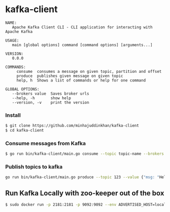 # kafka-client


```
NAME:
   Apache Kafka Client CLI - CLI application for interacting with Apache Kafka

USAGE:
   main [global options] command [command options] [arguments...]

VERSION:
   0.0.0

COMMANDS:
     consume  consumes a message on given topic, partition and offset
     produce  publishes given message on given topic
     help, h  Shows a list of commands or help for one command

GLOBAL OPTIONS:
   --brokers value  Saves broker urls
   --help, -h       show help
   --version, -v    print the version

```


### Install

```bash
$ git clone https://github.com/minhajuddinkhan/kafka-client
$ cd kafka-client
```

### Consume messages from Kafka
```bash
$ go run bin/kafka-client/main.go consume --topic topic-name --brokers localhost:9092 --partition 0
```
### Publish topics to kafka
```bash
go run bin/kafka-client/main.go produce --topic 123 --value {"msg: "Hello Kafka"} --brokers localhost:9092,ec2:9092
```


## Run Kafka Locally with zoo-keeper out of the box
```bash
$ sudo docker run -p 2181:2181 -p 9092:9092 --env ADVERTISED_HOST=localhost --env ADVERTISED_PORT=9092 spotify/kafka
```